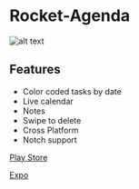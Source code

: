 # Rocket-Agenda

![alt text](https://i.imgur.com/QTAPGUw.png)

## Features

* Color coded tasks by date
* Live calendar
* Notes
* Swipe to delete
* Cross Platform
* Notch support

[Play Store](https://play.google.com/store/apps/details?id=com.amargol.rocketagenda)

[Expo](https://expo.io/@shr3y/rocket-agenda)
